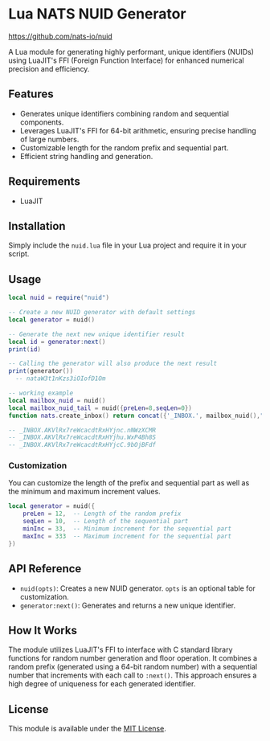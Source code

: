 # Lua NATS NUID Generator
https://github.com/nats-io/nuid

A Lua module for generating highly performant, unique identifiers (NUIDs) using LuaJIT's FFI (Foreign Function Interface) for enhanced numerical precision and efficiency.

## Features

- Generates unique identifiers combining random and sequential components.
- Leverages LuaJIT's FFI for 64-bit arithmetic, ensuring precise handling of large numbers.
- Customizable length for the random prefix and sequential part.
- Efficient string handling and generation.

## Requirements

- LuaJIT

## Installation

Simply include the `nuid.lua` file in your Lua project and require it in your script.

## Usage

```lua
local nuid = require("nuid")

-- Create a new NUID generator with default settings
local generator = nuid()

-- Generate the next new unique identifier result
local id = generator:next()
print(id)

-- Calling the generator will also produce the next result
print(generator())
  -- nataW3t1nKzs3iOIofD1Om
```

```lua
-- working example
local mailbox_nuid = nuid()
local mailbox_nuid_tail = nuid({preLen=8,seqLen=0})
function nats.create_inbox() return concat({'_INBOX.', mailbox_nuid(),".",mailbox_nuid_tail()}) end

-- _INBOX.AKVlRx7reWcacdtRxHYjnc.nNWzXCMR
-- _INBOX.AKVlRx7reWcacdtRxHYjhu.WxP4Bh8S
-- _INBOX.AKVlRx7reWcacdtRxHYjcC.9bOjBFdf
```

### Customization

You can customize the length of the prefix and sequential part as well as the minimum and maximum increment values.

```lua
local generator = nuid({
    preLen = 12,  -- Length of the random prefix
    seqLen = 10,  -- Length of the sequential part
    minInc = 33,  -- Minimum increment for the sequential part
    maxInc = 333  -- Maximum increment for the sequential part
})
```

## API Reference

- `nuid(opts)`: Creates a new NUID generator. `opts` is an optional table for customization.
- `generator:next()`: Generates and returns a new unique identifier.

## How It Works

The module utilizes LuaJIT's FFI to interface with C standard library functions for random number generation and floor operation. It combines a random prefix (generated using a 64-bit random number) with a sequential number that increments with each call to `:next()`. This approach ensures a high degree of uniqueness for each generated identifier.

## License

This module is available under the [MIT License](LICENSE).
